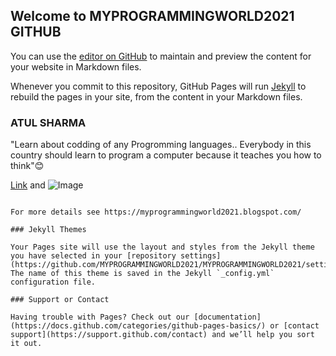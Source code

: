 ## Welcome to MYPROGRAMMINGWORLD2021 GITHUB

You can use the [editor on GitHub](https://github.com/MYPROGRAMMINGWORLD2021/MYPROGRAMMINGWORLD2021/edit/gh-pages/index.md) to maintain and preview the content for your website in Markdown files.

Whenever you commit to this repository, GitHub Pages will run [Jekyll](https://jekyllrb.com/) to rebuild the pages in your site, from the content in your Markdown files.

### ATUL SHARMA
"Learn about codding of any Progromming languages.. Everybody in this country should learn to program a computer because it teaches you how to think"😊

[Link](url) and ![Image](src)
```

For more details see https://myprogrammingworld2021.blogspot.com/

### Jekyll Themes

Your Pages site will use the layout and styles from the Jekyll theme you have selected in your [repository settings](https://github.com/MYPROGRAMMINGWORLD2021/MYPROGRAMMINGWORLD2021/settings/pages). The name of this theme is saved in the Jekyll `_config.yml` configuration file.

### Support or Contact

Having trouble with Pages? Check out our [documentation](https://docs.github.com/categories/github-pages-basics/) or [contact support](https://support.github.com/contact) and we’ll help you sort it out.
